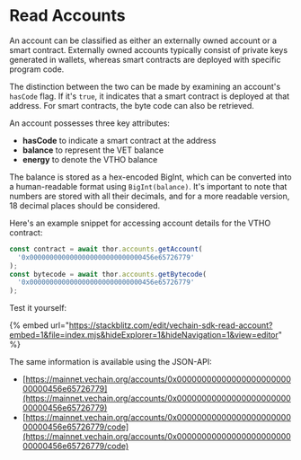 # Read Accounts

An account can be classified as either an externally owned account or a smart contract. Externally owned accounts typically consist of private keys generated in wallets, whereas smart contracts are deployed with specific program code.

The distinction between the two can be made by examining an account's `hasCode` flag. If it's `true`, it indicates that a smart contract is deployed at that address. For smart contracts, the byte code can also be retrieved.

An account possesses three key attributes:

* **hasCode** to indicate a smart contract at the address
* **balance** to represent the VET balance
* **energy** to denote the VTHO balance

The balance is stored as a hex-encoded BigInt, which can be converted into a human-readable format using `BigInt(balance)`. It's important to note that numbers are stored with all their decimals, and for a more readable version, 18 decimal places should be considered.

Here's an example snippet for accessing account details for the VTHO contract:

```js
const contract = await thor.accounts.getAccount(
  '0x0000000000000000000000000000456e65726779'
);
const bytecode = await thor.accounts.getBytecode(
  '0x0000000000000000000000000000456e65726779'
);
```

Test it yourself:

{% embed url="https://stackblitz.com/edit/vechain-sdk-read-account?embed=1&file=index.mjs&hideExplorer=1&hideNavigation=1&view=editor" %}

The same information is available using the JSON-API:

* [https://mainnet.vechain.org/accounts/0x0000000000000000000000000000456e65726779](https://mainnet.vechain.org/accounts/0x0000000000000000000000000000456e65726779)
* [https://mainnet.vechain.org/accounts/0x0000000000000000000000000000456e65726779/code](https://mainnet.vechain.org/accounts/0x0000000000000000000000000000456e65726779/code)

